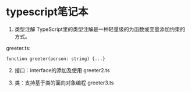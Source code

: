 # typescript笔记本

1. 类型注解 TypeScript里的类型注解是一种轻量级的为函数或变量添加约束的方式。

greeter.ts: 

`
function greeter(person: string) {...}
`

2. 接口：interface的添加及使用 greeter2.ts

3. 类：支持基于类的面向对象编程 greeter3.ts

